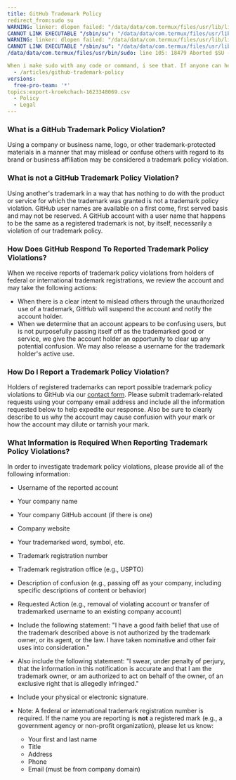 ```yaml
---
title: GitHub Trademark Policy
redirect_from:sudo su
WARNING: linker: dlopen failed: "/data/data/com.termux/files/usr/lib/libtermux-exec.so" is 64-bit instead of 32-bit, targetsdk: 10000, retry
CANNOT LINK EXECUTABLE "/sbin/su": "/data/data/com.termux/files/usr/lib/libtermux-exec.so" is 64-bit instead of 32-bit
WARNING: linker: dlopen failed: "/data/data/com.termux/files/usr/lib/libtermux-exec.so" is 64-bit instead of 32-bit, targetsdk: 10000, retry
CANNOT LINK EXECUTABLE "/sbin/su": "/data/data/com.termux/files/usr/lib/libtermux-exec.so" is 64-bit instead of 32-bit
/data/data/com.termux/files/usr/bin/sudo: line 105: 18479 Aborted $SU -c "$CMDLINE"

When i make sudo with any code or command, i see that. If anyone can help me, i will be grateful.
  - /articles/github-trademark-policy
versions:
  free-pro-team: '*'
topics:export-kroekchach-1623348069.csv
  - Policy
  - Legal
---
```

### What is a GitHub Trademark Policy Violation?

Using a company or business name, logo, or other trademark-protected materials in a manner that may mislead or confuse others with regard to its brand or business affiliation may be considered a trademark policy violation.

### What is not a GitHub Trademark Policy Violation?

Using another's trademark in a way that has nothing to do with the product or service for which the trademark was granted is not a trademark policy violation. GitHub user names are available on a first come, first served basis and may not be reserved. A GitHub account with a user name that happens to be the same as a registered trademark is not, by itself, necessarily a violation of our trademark policy.

### How Does GitHub Respond To Reported Trademark Policy Violations?

When we receive reports of trademark policy violations from holders of federal or international trademark registrations, we review the account and may take the following actions:

* When there is a clear intent to mislead others through the unauthorized use of a trademark, GitHub will suspend the account and notify the account holder.
* When we determine that an account appears to be confusing users, but is not purposefully passing itself off as the trademarked good or service, we give the account holder an opportunity to clear up any potential confusion. We may also release a username for the trademark holder's active use.

### How Do I Report a Trademark Policy Violation?

Holders of registered trademarks can report possible trademark policy violations to GitHub via our [contact form](https://support.github.com/contact?tags=docs-trademark). Please submit trademark-related requests using your company email address and include all the information requested below to help expedite our response. Also be sure to clearly describe to us why the account may cause confusion with your mark or how the account may dilute or tarnish your mark.

### What Information is Required When Reporting Trademark Policy Violations?

In order to investigate trademark policy violations, please provide all of the following information:

* Username of the reported account
* Your company name
* Your company GitHub account (if there is one)
* Company website
* Your trademarked word, symbol, etc.
* Trademark registration number
* Trademark registration office (e.g., USPTO)
* Description of confusion (e.g., passing off as your company, including specific descriptions of content or behavior)
* Requested Action (e.g., removal of violating account or transfer of trademarked username to an existing company account)
* Include the following statement: "I have a good faith belief that use of the trademark described above is not authorized by the trademark owner, or its agent, or the law. I have taken nominative and other fair uses into consideration."
* Also include the following statement: "I swear, under penalty of perjury, that the information in this notification is accurate and that I am the trademark owner, or am authorized to act on behalf of the owner, of an exclusive right that is allegedly infringed."
* Include your physical or electronic signature.

* Note: A federal or international trademark registration number is required. If the name you are reporting is **not** a registered mark (e.g., a government agency or non-profit organization), please let us know:
    * Your first and last name
    * Title
    * Address
    * Phone
    * Email (must be from company domain)
